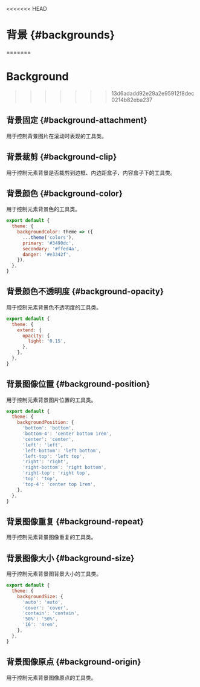 <<<<<<< HEAD
# 背景 {#backgrounds}
=======
# Background
>>>>>>> 13d6adadd92e29a2e95912f8dec0214b82eba237

## 背景固定 {#background-attachment}

用于控制背景图片在滚动时表现的工具类。

<PlaygroundWithVariants
  variant='fixed'
  :variants="['fixed', 'local', 'scroll']"
  prefix='bg'
  fixed='p-2 dark:text-white opacity-85 overflow-hidden flex'
  :nested='true'
  appended='w-full h-full overflow-y-scroll bg-center bg-no-repeat'
  html='&lt;div class="{class} w-full h-full overflow-y-scroll bg-no-repeat bg-center" style="background-image:url(&#39;/assets/bg-blue.svg&#39;);"
&gt;&lt;p&gt;The quick brown fox jumps over the lazy dog. The quick brown fox jumps over the lazy dog.&lt;/p&gt;&lt;/div&gt;'
/>

## 背景裁剪 {#background-clip}

用于控制元素背景是否裁剪到边框、内边距盒子、内容盒子下的工具类。

<PlaygroundWithVariants
  variant='border'
  :variants="['border', 'padding', 'content']"
  prefix='bg-clip'
  fixed='p-2 dark:text-white opacity-85 overflow-hidden'
  :nested='true'
  appended='p-6 bg-cover rounded-md bg-blue-300 border-4 border-blue-400 border-dashed font-extrabold text-white flex justify-center items-center py-2'
  html="&lt;div class=&quot;{class} p-6 bg-cover rounded-md bg-blue-300 border-4 border-blue-400 border-dashed font-extrabold text-white flex justify-center items-center&quot;&gt;
      &lt;span class=&quot;py-2&quot;&gt;Hello World&lt;/span&gt;
    &lt;/div&gt;"
/>

<PlaygroundWithVariants
  variant='text'
  :variants="[]"
  prefix='bg-clip'
  fixed='p-2 dark:text-white opacity-85 overflow-hidden'
  :nested='true'
  appended='text-5xl font-extrabold bg-clip-text text-transparent bg-gradient-to-r from-green-400 to-blue-500'
  html="&lt;div class=&quot;text-5xl font-extrabold&quot;&gt;
  &lt;span class=&quot;bg-clip-text text-transparent bg-gradient-to-r from-green-400 to-blue-500&quot;&gt;
    Hello world
  &lt;/span&gt;
&lt;/div&gt;"
/>

## 背景颜色 {#background-color}

用于控制元素背景色的工具类。

<PlaygroundWithVariants
  variant='gray-500'
  type='color'
  prefix='bg'
  fixed='p-2 dark:text-white opacity-85 overflow-hidden'
  :nested='true'
  appended='p-2 rounded-md'
  html="&lt;div class='{class} p-2 rounded-md'&gt;&lt;p&gt;The quick brown fox jumps over the lazy dog&lt;/p&gt;&lt;/div&gt;"
/>

<Customizing>

```js windi.config.js
export default {
  theme: {
    backgroundColor: theme => ({
      ...theme('colors'),
      primary: '#3490dc',
      secondary: '#ffed4a',
      danger: '#e3342f',
    }),
  },
}
```

</Customizing>

## 背景颜色不透明度 {#background-opacity}

用于控制元素背景色不透明度的工具类。

<PlaygroundWithVariants
  variant='50'
  type='opacity'
  prefix='bg-opacity'
  fixed='p-2 dark:text-white opacity-85 overflow-hidden'
  :nested='true'
  appended='p-2 rounded-md bg-blue-500'
  html="&lt;div class='bg-blue-500 {class} p-2 rounded-md'&gt;&lt;p&gt;The quick brown fox jumps over the lazy dog&lt;/p&gt;&lt;/div&gt;"
/>

<Customizing>

```js windi.config.js
export default {
  theme: {
    extend: {
      opacity: {
        light: '0.15',
      },
    },
  },
}
```

</Customizing>

## 背景图像位置 {#background-position}

用于控制元素背景图片位置的工具类。

<PlaygroundWithVariants
  variant='bottom'
  :variants="['bottom', 'center', 'left', 'left-bottom', 'left-top', 'right', 'right-bottom', 'right-top', 'top']"
  prefix='bg'
  fixed='dark:text-white opacity-85'
  :nested='true'
  appended='mx-auto bg-blue-300 rounded-md w-full bg-no-repeat'
  html='&lt;div class=&quot;mx-auto {class} bg-blue-300 rounded-md w-full bg-no-repeat&quot; style=&quot;background-image:url(&#39;/assets/bg-square.svg&#39;);aspect-ratio: 1 / 1;&quot;&gt;&lt;/div&gt;'
/>

<Customizing>

```js windi.config.js
export default {
  theme: {
    backgroundPosition: {
      'bottom': 'bottom',
      'bottom-4': 'center bottom 1rem',
      'center': 'center',
      'left': 'left',
      'left-bottom': 'left bottom',
      'left-top': 'left top',
      'right': 'right',
      'right-bottom': 'right bottom',
      'right-top': 'right top',
      'top': 'top',
      'top-4': 'center top 1rem',
    },
  },
}
```

</Customizing>

## 背景图像重复 {#background-repeat}

用于控制元素背景图像重复的工具类。

<PlaygroundWithVariants
  variant='repeat'
  :variants="['repeat', 'no-repeat', 'repeat-x', 'repeat-y', 'repeat-round', 'repeat-space']"
  prefix='bg'
  fixed='h-full dark:text-white opacity-85'
  :nested='true'
  appended='mx-auto w-full bg-blue-300 rounded-md'
  html='&lt;div class=&quot;mx-auto w-full bg-blue-300 rounded-md {class}&quot; style=&quot;background-image:url(&#39;/assets/bg-square.svg&#39;);aspect-ratio: 1 / 1;&quot;&gt;
  &lt;/div&gt;'
/>

## 背景图像大小 {#background-size}

用于控制元素背景图背景大小的工具类。

<PlaygroundWithVariants
  variant='auto'
  :variants="['auto', 'cover', 'contain']"
  prefix='bg'
  fixed='dark:text-white opacity-85 overflow-hidden'
  :nested='true'
  appended='w-full h-full bg-no-repeat bg-center'
  html="&lt;div class=&quot;w-full h-full {class} bg-no-repeat bg-center&quot; style=&quot;background-image:url(&#39;/assets/bg-blue.svg&#39;);&quot;&gt;
  &lt;/div&gt;"
/>

<Customizing>

```js
export default {
  theme: {
    backgroundSize: {
      'auto': 'auto',
      'cover': 'cover',
      'contain': 'contain',
      '50%': '50%',
      '16': '4rem',
    },
  },
}
```

</Customizing>

## 背景图像原点 {#background-origin}

用于控制元素背景图像原点的工具类。

<PlaygroundWithVariants
  variant='border'
  :variants="['border', 'padding', 'content']"
  prefix='bg-origin'
  fixed='dark:text-white opacity-85 overflow-hidden'
  :nested='true'
  appended='p-6 rounded-md border-4 border-blue-400 border-dashed font-extrabold text-white flex justify-center items-center bg-no-repeat'
  html='&lt;div class="{class} bg-no-repeat p-6 rounded-md border-4 border-blue-400 border-dashed font-extrabold text-white flex justify-center items-center" style="background-image: url(/assets/bg-shop.jpg);"&gt;
      &lt;span&gt;Hello World&lt;/span&gt;
    &lt;/div&gt;'
/>
